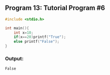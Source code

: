## Program 13: Tutorial Program #6
```c 
#include <stdio.h>

int main(){
    int x=10;
    if(x==20)printf("True");
    else printf("False");
}
```

### Output:
```
False
```

